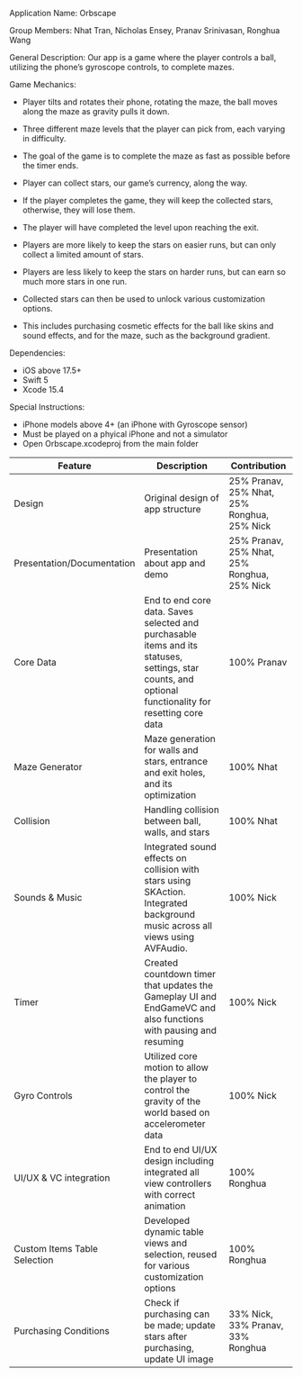 Application Name: Orbscape


Group Members: Nhat Tran, Nicholas Ensey, Pranav Srinivasan, Ronghua Wang

General Description:
Our app is a game where the player controls a ball, utilizing the phone’s gyroscope controls, to complete mazes. 

Game Mechanics: 
- Player tilts and rotates their phone, rotating the maze, the ball moves along the maze as gravity pulls it down.
- Three different maze levels that the player can pick from, each varying in difficulty. 
- The goal of the game is to complete the maze as fast as possible before the timer ends. 
- Player can collect stars, our game’s currency, along the way. 
- If the player completes the game, they will keep the collected stars, otherwise, they will lose them. 
- The player will have completed the level upon reaching the exit.

- Players are more likely to keep the stars on easier runs, but can only collect a limited amount of stars.
- Players are less likely to keep the stars on harder runs, but can earn so much more stars in one run.

- Collected stars can then be used to unlock various customization options.
- This includes purchasing cosmetic effects for the ball like skins and sound effects, and for the maze, such as the background gradient. 

Dependencies: 
- iOS above 17.5+
- Swift 5
- Xcode 15.4

Special Instructions: 
- iPhone models above 4+ (an iPhone with Gyroscope sensor)
- Must be played on a phyical iPhone and not a simulator
- Open Orbscape.xcodeproj from the main folder 
  

| Feature | Description | Contribution |
|----------|----------|----------|
| Design | Original design of app structure | 25% Pranav, 25% Nhat, 25% Ronghua, 25% Nick |
| Presentation/Documentation | Presentation about app and demo | 25% Pranav, 25% Nhat, 25% Ronghua, 25% Nick |
| Core Data | End to end core data. Saves selected and purchasable items and its statuses, settings, star counts, and optional functionality for resetting core data | 100% Pranav |
| Maze Generator | Maze generation for walls and stars, entrance and exit holes, and its optimization | 100% Nhat |
| Collision | Handling collision between ball, walls, and stars | 100% Nhat | 
| Sounds & Music | Integrated sound effects on collision with stars using SKAction. Integrated background music across all views using AVFAudio. | 100% Nick |
| Timer | Created countdown timer that updates the Gameplay UI and EndGameVC and also functions with pausing and resuming | 100% Nick |
| Gyro Controls | Utilized core motion to allow the player to control the gravity of the world based on accelerometer data | 100% Nick |
| UI/UX & VC integration | End to end UI/UX design including integrated all view controllers with correct animation | 100% Ronghua |
| Custom Items Table Selection | Developed dynamic table views and selection, reused for various customization options | 100% Ronghua |
| Purchasing Conditions | Check if purchasing can be made; update stars after purchasing, update UI image | 33% Nick, 33% Pranav, 33% Ronghua |


